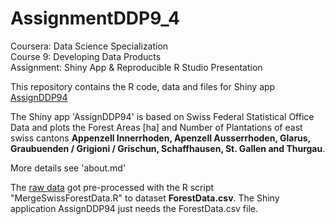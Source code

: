 # AssignmentDDP9_4

Coursera:   Data Science Specialization  
Course 9:   Developing Data Products  
Assignment: Shiny App & Reproducible R Studio Presentation

This repository contains the R code, data and files for Shiny app [AssignDDP94](https://mhunkeler.shinyapps.io/assignddp94/)  
  
The Shiny app 'AssignDDP94' is based on Swiss Federal Statistical Office Data and plots the Forest Areas [ha] and Number of Plantations
of east swiss cantons **Appenzell Innerrhoden, Apenzell Ausserrhoden, Glarus, Graubuenden / Grigioni / Grischun, Schaffhausen, St. Gallen and Thurgau**.
  
More details see 'about.md'

The [raw data](https://github.com/monika66/AssignmentDDP9_4/tree/rawdata) got pre-processed with the R script "MergeSwissForestData.R" to dataset **ForestData.csv**. The Shiny application AssignDDP94 just needs the ForestData.csv file.
